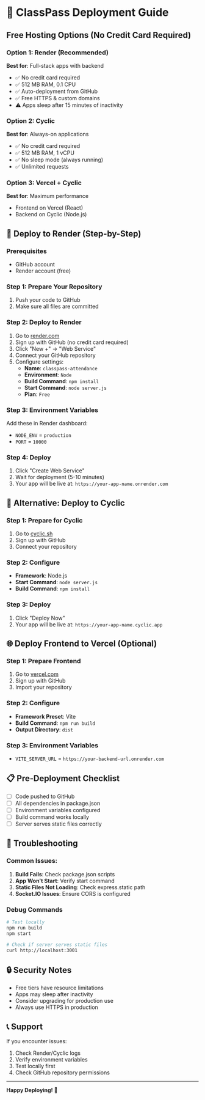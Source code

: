# 🚀 ClassPass Deployment Guide

## Free Hosting Options (No Credit Card Required)

### Option 1: Render (Recommended)
**Best for**: Full-stack apps with backend
- ✅ No credit card required
- ✅ 512 MB RAM, 0.1 CPU
- ✅ Auto-deployment from GitHub
- ✅ Free HTTPS & custom domains
- ⚠️ Apps sleep after 15 minutes of inactivity

### Option 2: Cyclic
**Best for**: Always-on applications
- ✅ No credit card required
- ✅ 512 MB RAM, 1 vCPU
- ✅ No sleep mode (always running)
- ✅ Unlimited requests

### Option 3: Vercel + Cyclic
**Best for**: Maximum performance
- Frontend on Vercel (React)
- Backend on Cyclic (Node.js)

## 🚀 Deploy to Render (Step-by-Step)

### Prerequisites
- GitHub account
- Render account (free)

### Step 1: Prepare Your Repository
1. Push your code to GitHub
2. Make sure all files are committed

### Step 2: Deploy to Render
1. Go to [render.com](https://render.com)
2. Sign up with GitHub (no credit card required)
3. Click "New +" → "Web Service"
4. Connect your GitHub repository
5. Configure settings:
   - **Name**: `classpass-attendance`
   - **Environment**: `Node`
   - **Build Command**: `npm install`
   - **Start Command**: `node server.js`
   - **Plan**: `Free`

### Step 3: Environment Variables
Add these in Render dashboard:
- `NODE_ENV` = `production`
- `PORT` = `10000`

### Step 4: Deploy
1. Click "Create Web Service"
2. Wait for deployment (5-10 minutes)
3. Your app will be live at: `https://your-app-name.onrender.com`

## 🔧 Alternative: Deploy to Cyclic

### Step 1: Prepare for Cyclic
1. Go to [cyclic.sh](https://cyclic.sh)
2. Sign up with GitHub
3. Connect your repository

### Step 2: Configure
- **Framework**: Node.js
- **Start Command**: `node server.js`
- **Build Command**: `npm install`

### Step 3: Deploy
1. Click "Deploy Now"
2. Your app will be live at: `https://your-app-name.cyclic.app`

## 🌐 Deploy Frontend to Vercel (Optional)

### Step 1: Prepare Frontend
1. Go to [vercel.com](https://vercel.com)
2. Sign up with GitHub
3. Import your repository

### Step 2: Configure
- **Framework Preset**: Vite
- **Build Command**: `npm run build`
- **Output Directory**: `dist`

### Step 3: Environment Variables
- `VITE_SERVER_URL` = `https://your-backend-url.onrender.com`

## 📋 Pre-Deployment Checklist

- [ ] Code pushed to GitHub
- [ ] All dependencies in package.json
- [ ] Environment variables configured
- [ ] Build command works locally
- [ ] Server serves static files correctly

## 🐛 Troubleshooting

### Common Issues:
1. **Build Fails**: Check package.json scripts
2. **App Won't Start**: Verify start command
3. **Static Files Not Loading**: Check express.static path
4. **Socket.IO Issues**: Ensure CORS is configured

### Debug Commands
```bash
# Test locally
npm run build
npm start

# Check if server serves static files
curl http://localhost:3001
```

## 🔒 Security Notes

- Free tiers have resource limitations
- Apps may sleep after inactivity
- Consider upgrading for production use
- Always use HTTPS in production

## 📞 Support

If you encounter issues:
1. Check Render/Cyclic logs
2. Verify environment variables
3. Test locally first
4. Check GitHub repository permissions

---

**Happy Deploying! 🎉**